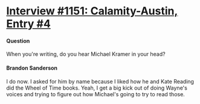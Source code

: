 # [Interview #1151: Calamity-Austin, Entry #4](https://www.theoryland.com/intvmain.php?i=1151#4)

#### Question

When you're writing, do you hear Michael Kramer in your head?

#### Brandon Sanderson

I do now. I asked for him by name because I liked how he and Kate Reading did the Wheel of Time books. Yeah, I get a big kick out of doing Wayne's voices and trying to figure out how Michael's going to try to read those.

